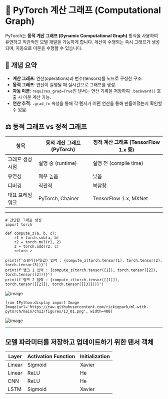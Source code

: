 # 🔢 PyTorch 계산 그래프 (Computational Graph)

PyTorch는 **동적 계산 그래프 (Dynamic Computational Graph)** 방식을 사용하여 유연하고 직관적인 모델 개발을 가능하게 합니다. 계산이 수행되는 즉시 그래프가 생성되며, 자동으로 미분을 수행할 수 있습니다.

## 📘 개념 요약

- **계산 그래프**: 연산(operations)과 변수(tensors)를 노드로 구성한 구조.
- **동적 그래프**: 연산이 실행될 때 실시간으로 그래프를 생성.
- **자동 미분**: `requires_grad=True`인 텐서는 연산 기록을 저장하여 `.backward()` 호출 시 미분 계산 가능.
- **연산 추적**: `.grad_fn` 속성을 통해 각 텐서가 어떤 연산을 통해 만들어졌는지 확인할 수 있음.

## ⚖️ 동적 그래프 vs 정적 그래프

| 항목             | 동적 계산 그래프 (PyTorch) | 정적 계산 그래프 (TensorFlow 1.x 등) |
|------------------|-----------------------------|----------------------------------------|
| 그래프 생성 시점 | 실행 중 (runtime)           | 실행 전 (compile time)                 |
| 유연성           | 매우 높음                   | 낮음                                   |
| 디버깅           | 직관적                      | 복잡함                                 |
| 대표 프레임워크  | PyTorch, Chainer            | TensorFlow 1.x, MXNet                  |

---
```
# 간단한 그래프 생성
import torch

def compute_z(a, b, c):
    r1 = torch.sub(a, b)
    r2 = torch.mul(r1, 2)
    z = torch.add(r2, c)
    return z

print(f'스칼라(단일값) 입력 : {compute_z(torch.tensor(1), torch.tensor(2), torch.tensor(3))}')
print(f'랭크 1 입력 : {compute_z(torch.tensor([1]), torch.tensor([2]), torch.tensor([3]))}')
print(f'랭크 2 입력 : {compute_z(torch.tensor([[1]]), torch.tensor([[2]]), torch.tensor([[3]]))}')
```
![image](https://github.com/user-attachments/assets/bc623808-8c3b-4fba-8df3-4b8cdc86c5ef)

```
from IPython.display import Image
Image(url='https://raw.githubusercontent.com/rickiepark/ml-with-pytorch/main/ch13/figures/13_01.png', width=400)
```
![image](https://github.com/user-attachments/assets/a6947987-4f87-4eed-87fa-b8c544daaca8)

---
## 모델 파라미터를 저장하고 업데이트하기 위한 탠서 객체

| **Layer**         | **Activation Function** | **Initialization**   |
|-------------------|-------------------------|----------------------|
| Linear            | Sigmoid                 | Xavier               |
| Linear            | ReLU                    | He                   |
| CNN               | ReLU                    | He                   |
| LSTM              | Sigmoid                 | Xavier               |
